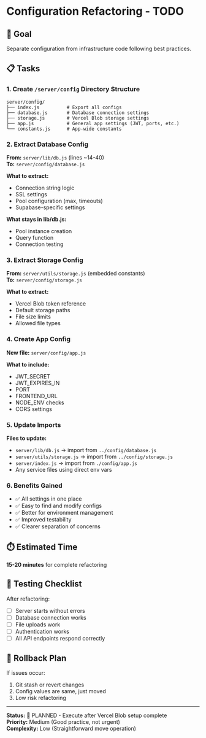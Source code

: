 # Configuration Refactoring - TODO

## 🎯 Goal
Separate configuration from infrastructure code following best practices.

## 📋 Tasks

### 1. Create `/server/config` Directory Structure
```
server/config/
├── index.js          # Export all configs
├── database.js       # Database connection settings
├── storage.js        # Vercel Blob storage settings
├── app.js            # General app settings (JWT, ports, etc.)
└── constants.js      # App-wide constants
```

### 2. Extract Database Config
**From:** `server/lib/db.js` (lines ~14-40)  
**To:** `server/config/database.js`

**What to extract:**
- Connection string logic
- SSL settings
- Pool configuration (max, timeouts)
- Supabase-specific settings

**What stays in lib/db.js:**
- Pool instance creation
- Query function
- Connection testing

### 3. Extract Storage Config
**From:** `server/utils/storage.js` (embedded constants)  
**To:** `server/config/storage.js`

**What to extract:**
- Vercel Blob token reference
- Default storage paths
- File size limits
- Allowed file types

### 4. Create App Config
**New file:** `server/config/app.js`

**What to include:**
- JWT_SECRET
- JWT_EXPIRES_IN
- PORT
- FRONTEND_URL
- NODE_ENV checks
- CORS settings

### 5. Update Imports
**Files to update:**
- `server/lib/db.js` → import from `../config/database.js`
- `server/utils/storage.js` → import from `../config/storage.js`
- `server/index.js` → import from `./config/app.js`
- Any service files using direct env vars

### 6. Benefits Gained
- ✅ All settings in one place
- ✅ Easy to find and modify configs
- ✅ Better for environment management
- ✅ Improved testability
- ✅ Clearer separation of concerns

## ⏱️ Estimated Time
**15-20 minutes** for complete refactoring

## 📝 Testing Checklist
After refactoring:
- [ ] Server starts without errors
- [ ] Database connection works
- [ ] File uploads work
- [ ] Authentication works
- [ ] All API endpoints respond correctly

## 🔄 Rollback Plan
If issues occur:
1. Git stash or revert changes
2. Config values are same, just moved
3. Low risk refactoring

---

**Status:** 📌 PLANNED - Execute after Vercel Blob setup complete  
**Priority:** Medium (Good practice, not urgent)  
**Complexity:** Low (Straightforward move operation)

